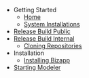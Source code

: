 * Getting Started
	* [Home](/)
	* [System Installations](systemsetup.md)
* [Release Build Public](bizapppublic.md)
* [Release Build Internal](bizappinternal.md)
 	* [Cloning Repositories](cloningrepo.md)
* Installation
	* [Installing Bizapp](installbizapp.md)
* [Starting Modeler](startmodeler.md)